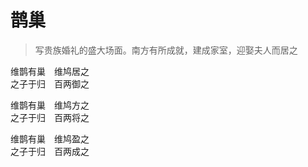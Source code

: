 # 鹊巢

> 写贵族婚礼的盛大场面。南方有所成就，建成家室，迎娶夫人而居之

维鹊有巢　维鸠居之  
之子于归　百两御之

维鹊有巢　维鸠方之  
之子于归　百两将之

维鹊有巢　维鸠盈之  
之子于归　百两成之